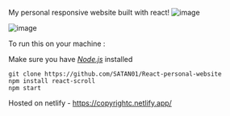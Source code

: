 My personal responsive website built with react!
![image](https://user-images.githubusercontent.com/68592417/126308296-ebdf67b7-b049-47e0-9c51-5dabc30616ff.png)


![image](https://user-images.githubusercontent.com/68592417/126308427-de10aec2-7875-4243-9ffe-00be48423896.png)


To run this on your machine :

Make sure you have *[Node.js](https://nodejs.org/en/)* installed

```
git clone https://github.com/SATAN01/React-personal-website
npm install react-scroll
npm start
```

Hosted on netlify - https://copyrightc.netlify.app/
